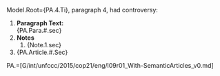 Model.Root={PA.4.Ti}, paragraph 4, had controversy:<ol><li><b>Paragraph Text:</b><br>{PA.Para.#.sec}<li><b>Notes</b><ol><li>{Note.1.sec}</li></ol><li>{PA.Article.#.Sec}</ol>

PA.=[G/int/unfccc/2015/cop21/eng/l09r01_With-SemanticArticles_v0.md]